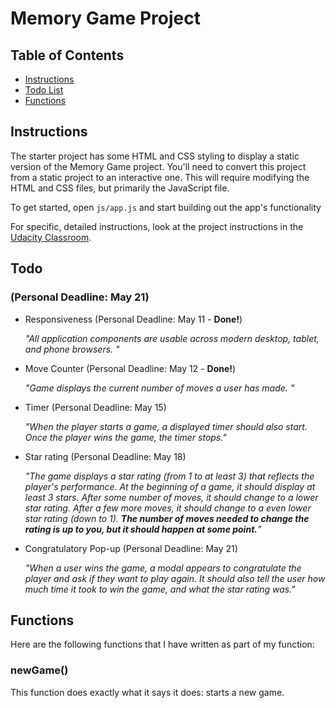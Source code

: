 # Memory Game Project

## Table of Contents

* [Instructions](#instructions)
* [Todo List](#todo)
* [Functions](#functions)

## Instructions

The starter project has some HTML and CSS styling to display a static version of the Memory Game project. You'll need to convert this project from a static project to an interactive one. This will require modifying the HTML and CSS files, but primarily the JavaScript file.

To get started, open `js/app.js` and start building out the app's functionality

For specific, detailed instructions, look at the project instructions in the [Udacity Classroom](https://classroom.udacity.com/me).

## Todo 
### (Personal Deadline: May 21)

* Responsiveness (Personal Deadline: May 11 - **Done!**)

    _"All application components are usable across modern desktop, tablet, and phone browsers. "_

* Move Counter (Personal Deadline: May 12 - **Done!**)

    _"Game displays the current number of moves a user has made. "_

* Timer (Personal Deadline: May 15)

    _"When the player starts a game, a displayed timer should also start. Once the player wins the game, the timer stops."_

* Star rating (Personal Deadline: May 18)

    _"The game displays a star rating (from 1 to at least 3) that reflects the player's performance. At the beginning of a game, it should display at least 3 stars. After some number of moves, it should change to a lower star rating. After a few more moves, it should change to a even lower star rating (down to 1). __The number of moves needed to change the rating is up to you, but it should happen at some point.__"_

* Congratulatory Pop-up (Personal Deadline: May 21)

    _"When a user wins the game, a modal appears to congratulate the player and ask if they want to play again. It should also tell the user how much time it took to win the game, and what the star rating was."_










## Functions

Here are the following functions that I have written as part of my function:

### newGame()

This function does exactly what it says it does: starts a new game. 
